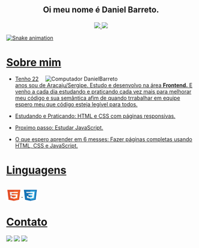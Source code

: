 ## <p align="center"> Oi meu nome é Daniel Barreto. </p>
<div align="center">
  <a href="https://github.com/DanielBarret0">
  <img height="150em" src="https://github-readme-stats.vercel.app/api?username=DanielBarret0&show_icons=true&theme=radical&include_all_commits=true&count_private=true"/>
  <img height="150em" src="https://github-readme-stats.vercel.app/api/top-langs/?username=DanielBarret0&layout=compact&langs_count=7&theme=radical"/>
</div>
 
 ![Snake animation](https://github.com/DanielBarret0/DanielBarret0/blob/output/github-contribution-grid-snake.svg)
 
  
  # Sobre mim
  
  <img src="https://raw.githubusercontent.com/MicaelliMedeiros/micaellimedeiros/master/image/computer-illustration.png" min-width="400px" max-width="400px"         width="400px" align="right" alt="Computador DanielBarreto">
  
  * Tenho 22 anos sou de Aracaju/Sergipe. Estudo e desenvolvo na área <strong>Frontend.</strong> E venho a cada dia estudando e praticando cada vez mais para melhorar meu código e sua semântica afim de quando trrabalhar em equipe espero meu que código esteja legível para todos.
  
  * Estudando e Praticando: HTML e CSS com páginas responsivas.
  * Proximo passo: Estudar JavaScript.
  * O que espero aprender em 6 messes: Fazer páginas completas usando HTML, CSS e JavaScript.
  
  # Linguagens
  
   <div style="display: block"><br>

  <img align="center" alt="Rafa-HTML" height="30" width="40" src="https://raw.githubusercontent.com/devicons/devicon/master/icons/html5/html5-original.svg">
  <img align="center" alt="Rafa-CSS" height="30" width="40" src="https://raw.githubusercontent.com/devicons/devicon/master/icons/css3/css3-original.svg">
    
 <!-- <img align="center" alt="Rafa-Js" height="30" width="40" src="https://raw.githubusercontent.com/devicons/devicon/master/icons/javascript/javascript-plain.svg">
  <img align="center" alt="Rafa-Ts" height="30" width="40" src="https://raw.githubusercontent.com/devicons/devicon/master/icons/typescript/typescript-plain.svg">
  <img align="center" alt="Rafa-React" height="30" width="40" src="https://raw.githubusercontent.com/devicons/devicon/master/icons/react/react-original.svg"> -->

  </div>

  # Contato
  
 <p align="left">
  <a href="mailto:josedanielbarreto@gmail.com" alt="Gmail" target="_blank">
  <img src="https://img.shields.io/badge/-Gmail-FF0000?style=flat-square&labelColor=FF0000&logo=gmail&logoColor=white&link=mailto:josedanielbarreto@gmail.com"/ target="_blank"></a>

  <a href="https://www.linkedin.com/in/daniel-barreto-1b763216a/" alt="Linkedin" target="_blank">
  <img src="https://img.shields.io/badge/-Linkedin-0e76a8?style=flat-square&logo=Linkedin&logoColor=white&link=https://www.linkedin.com/in/daniel-barreto-1b763216a/" / target="_blank"></a>

  <a href="https://www.instagram.com/daniel.barret0/" alt="Instagram" target="_blank">
  <img src="https://img.shields.io/badge/-Instagram-DF0174?style=flat-square&labelColor=DF0174&logo=instagram&logoColor=white&link=https://www.instagram.com/daniel.barret0/"/ target="_blank"></a>
</p>  
  
